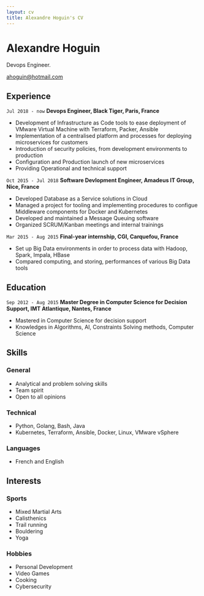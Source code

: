 ```yaml
---
layout: cv
title: Alexandre Hoguin's CV
---
```

# Alexandre Hoguin
Devops Engineer.

<div id="webaddress">
<a href="ahoguin@hotmail.com">ahoguin@hotmail.com</a>
</div>

## Experience
`Jul 2018 - now`
__Devops Engineer, Black Tiger, Paris, France__
- Development of Infrastructure as Code tools to ease deployment of VMware Virtual Machine with Terraform, Packer, Ansible
- Implementation of a centralised platform and processes for deploying microservices for customers
- Introduction of security policies, from development environments to production
- Configuration and Production launch of new microservices
- Providing Operational and technical support

`Oct 2015 - Jul 2018`
__Software Devlopment Engineer, Amadeus IT Group, Nice, France__
- Developed Database as a Service solutions in Cloud
- Managed a project for tooling and implementing procedures to configue Middleware components for Docker and Kubernetes
- Developed and maintained a Message Queuing software
- Organized SCRUM/Kanban meetings and internal trainings

`Mar 2015 - Aug 2015`
__Final-year internship, CGI, Carquefou, France__
- Set up Big Data environments in order to process data with Hadoop, Spark, Impala, HBase
- Compared computing, and storing, performances of various Big Data tools

## Education
`Sep 2012 - Aug 2015`
__Master Degree in Computer Science for Decision Support, IMT Atlantique, Nantes, France__
- Mastered in Computer Science for decision support
- Knowledges in Algorithms, AI, Constraints Solving methods, Computer Science

## Skills
### General
- Analytical and problem solving skills
- Team spirit
- Open to all opinions

### Technical
- Python, Golang, Bash, Java
- Kubernetes, Terraform, Ansible, Docker, Linux, VMware vSphere

### Languages
- French and English

## Interests
### Sports
- Mixed Martial Arts
- Calisthenics
- Trail running
- Bouldering
- Yoga

### Hobbies
- Personal Development
- Video Games
- Cooking
- Cybersecurity

<!-- ### Footer

Last updated: May 2013 -->


